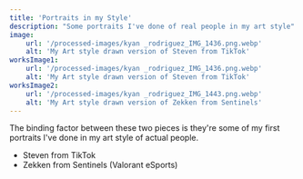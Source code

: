 ```yaml
---
title: 'Portraits in my Style'
description: "Some portraits I've done of real people in my art style"
image:
    url: '/processed-images/kyan _rodriguez_IMG_1436.png.webp'
    alt: 'My Art style drawn version of Steven from TikTok'
worksImage1:
    url: '/processed-images/kyan _rodriguez_IMG_1436.png.webp'
    alt: 'My Art style drawn version of Steven from TikTok'
worksImage2:
    url: '/processed-images/kyan _rodriguez_IMG_1443.png.webp'
    alt: 'My Art style drawn version of Zekken from Sentinels'
---
```


The binding factor between these two pieces is they're some of my first portraits I've done in my art style of actual people. 
- Steven from TikTok
- Zekken from Sentinels (Valorant eSports)
